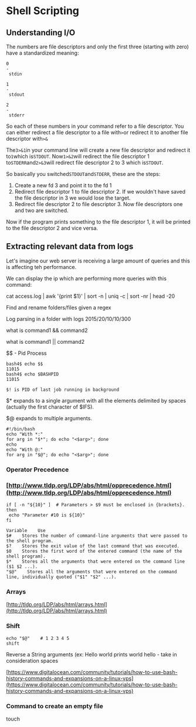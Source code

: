 # Shell Scripting

## Understanding I/O

The numbers are file descriptors and only the first three (starting with zero) have a standardized meaning:

```
0
-
 stdin

1
-
 stdout

2
-
 stderr
```

So each of these numbers in your command refer to a file descriptor. You can either redirect a file descriptor to a file with`>`or redirect it to another file descriptor with`>&`

The`3>&1`in your command line will create a new file descriptor and redirect it to`1`which is`STDOUT`. Now`1>&2`will redirect the file descriptor 1 to`STDERR`and`2>&3`will redirect file descriptor 2 to 3 which is`STDOUT`.

So basically you switched`STDOUT`and`STDERR`, these are the steps:

1. Create a new fd 3 and point it to the fd 1
2. Redirect file descriptor 1 to file descriptor 2. If we wouldn't have saved the file descriptor in 3 we would lose the target.
3. Redirect file descriptor 2 to file descriptor 3. Now file descriptors one and two are switched.

Now if the program prints something to the file descriptor 1, it will be printed to the file descriptor 2 and vice versa.

## Extracting relevant data from logs

Let's imagine our web server is receiving a large amount of queries and this is affecting teh performance.

We can display the ip which are performing more queries with this command:

cat access.log | awk '{print $1}' | sort -n | uniq -c | sort -nr | head -20

Find and rename folders/files given a regex

Log parsing in a folder with logs 2015/20/10/10/300

what is command1 && command2

what is command1 || command2

\$$ - Pid Process

```
bash4$ echo $$
11015
bash4$ echo $BASHPID
11015
```

```
$! is PID of last job running in background
```

$\* expands to a single argument with all the elements delimited by spaces (actually the first character of $IFS).

$@ expands to multiple arguments.

```
#!/bin/bash
echo "With *:"
for arg in "$*"; do echo "<$arg>"; done
echo
echo "With @:"
for arg in "$@"; do echo "<$arg>"; done
```

### Operator Precedence

### [http://www.tldp.org/LDP/abs/html/opprecedence.html](http://www.tldp.org/LDP/abs/html/opprecedence.html)

```
if [ -n "${10}" ]  # Parameters > $9 must be enclosed in {brackets}.
then
 echo "Parameter #10 is ${10}"
fi
```

```
Variable    Use
$#    Stores the number of command-line arguments that were passed to the shell program.
$?    Stores the exit value of the last command that was executed.
$0    Stores the first word of the entered command (the name of the shell program).
$*    Stores all the arguments that were entered on the command line ($1 $2 ...).
"$@"    Stores all the arguments that were entered on the command line, individually quoted ("$1" "$2" ...).
```

### Arrays

[http://tldp.org/LDP/abs/html/arrays.html](http://tldp.org/LDP/abs/html/arrays.html)

### Shift

```
echo "$@"    # 1 2 3 4 5
shift
```

Reverse a String arguments (ex: Hello world prints world hello - take in consideration spaces

[https://www.digitalocean.com/community/tutorials/how-to-use-bash-history-commands-and-expansions-on-a-linux-vps](https://www.digitalocean.com/community/tutorials/how-to-use-bash-history-commands-and-expansions-on-a-linux-vps)

### Command to create an empty file

touch
